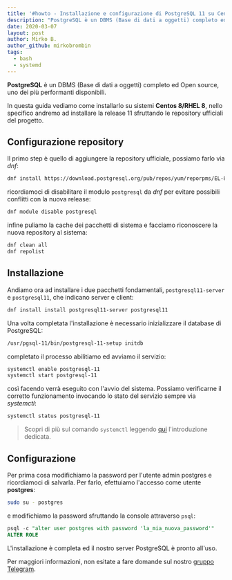 ```yaml
---
title: '#howto - Installazione e configurazione di PostgreSQL 11 su Centos 8/RHEL 8'
description: "PostgreSQL è un DBMS (Base di dati a oggetti) completo ed Open source, uno dei più performanti disponibili."
date: 2020-03-07
layout: post
author: Mirko B.
author_github: mirkobrombin
tags:
  - bash  
  - systemd
---
```

**PostgreSQL** è un DBMS (Base di dati a oggetti) completo ed Open source, uno dei più performanti disponibili.

In questa guida vediamo come installarlo su sistemi **Centos 8/RHEL 8**, nello specifico andremo ad installare la release 11 sfruttando le repository ufficiali del progetto.

## Configurazione repository
Il primo step è quello di aggiungere la repository ufficiale, possiamo farlo via *dnf*:
```bash
dnf install https://download.postgresql.org/pub/repos/yum/reporpms/EL-8-x86_64/pgdg-redhat-repo-latest.noarch.rpm
```
ricordiamoci di disabilitare il modulo `postgresql` da *dnf* per evitare possibili conflitti con la nuova release:
```bash
dnf module disable postgresql
```
infine puliamo la cache dei pacchetti di sistema e facciamo riconoscere la nuova repository al sistema:
```bash
dnf clean all
dnf repolist
```

## Installazione
Andiamo ora ad installare i due pacchetti fondamentali, `postgresql11-server` e `postgresql11`, che indicano server e client:
```bash
dnf install install postgresql11-server postgresql11
```
Una volta completata l'installazione è necessario inizializzare il database di PostgreSQL:
```bash
/usr/pgsql-11/bin/postgresql-11-setup initdb
```
completato il processo abilitiamo ed avviamo il servizio:
```bash
systemctl enable postgresql-11
systemctl start postgresql-11
```
così facendo verrà eseguito con l'avvio del sistema. Possiamo verificarne il corretto funzionamento invocando lo stato del servizio sempre via *systemctl*:
```bash
systemctl status postgresql-11
```
> Scopri di più sul comando `systemctl` leggendo <a href="https://linuxhub.it/articles/howto-introduzione-a-systemd">qui</a> l'introduzione dedicata.

## Configurazione
Per prima cosa modifichiamo la password per l'utente admin postgres e ricordiamoci di salvarla. Per farlo, efettuiamo l'accesso come utente **postgres**:
```bash
sudo su - postgres 
```
e modifichiamo la password sfruttando la console attraverso `psql`:
```sql
psql -c "alter user postgres with password 'la_mia_nuova_password'" 
ALTER ROLE
```

L'installazione è completa ed il nostro server PostgreSQL è pronto all'uso.

Per maggiori informazioni, non esitate a fare domande sul nostro [gruppo Telegram](https://t.me/linuxpeople).